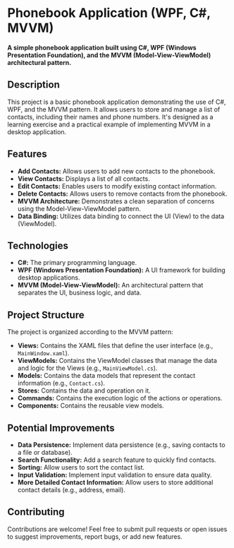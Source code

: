 # Phonebook Application (WPF, C#, MVVM)

**A simple phonebook application built using C#, WPF (Windows Presentation Foundation), and the MVVM (Model-View-ViewModel) architectural pattern.**

## Description

This project is a basic phonebook application demonstrating the use of C#, WPF, and the MVVM pattern. It allows users to store and manage a list of contacts, including their names and phone numbers. It's designed as a learning exercise and a practical example of implementing MVVM in a desktop application.

## Features

*   **Add Contacts:**  Allows users to add new contacts to the phonebook.
*   **View Contacts:** Displays a list of all contacts.
*   **Edit Contacts:** Enables users to modify existing contact information.
*   **Delete Contacts:**  Allows users to remove contacts from the phonebook.
*   **MVVM Architecture:** Demonstrates a clean separation of concerns using the Model-View-ViewModel pattern.
*   **Data Binding:** Utilizes data binding to connect the UI (View) to the data (ViewModel).

## Technologies

*   **C#:** The primary programming language.
*   **WPF (Windows Presentation Foundation):** A UI framework for building desktop applications.
*   **MVVM (Model-View-ViewModel):** An architectural pattern that separates the UI, business logic, and data.

## Project Structure

The project is organized according to the MVVM pattern:

*   **Views:** Contains the XAML files that define the user interface (e.g., `MainWindow.xaml`).
*   **ViewModels:** Contains the ViewModel classes that manage the data and logic for the Views (e.g., `MainViewModel.cs`).
*   **Models:** Contains the data models that represent the contact information (e.g., `Contact.cs`).
*   **Stores:** Contains the data and operation on it.
*   **Commands:** Contains the execution logic of the actions or operations.
*   **Components:** Contains the reusable view models.

## Potential Improvements

*   **Data Persistence:** Implement data persistence (e.g., saving contacts to a file or database).
*   **Search Functionality:** Add a search feature to quickly find contacts.
*   **Sorting:** Allow users to sort the contact list.
*   **Input Validation:** Implement input validation to ensure data quality.
*   **More Detailed Contact Information:** Allow users to store additional contact details (e.g., address, email).

## Contributing

Contributions are welcome!  Feel free to submit pull requests or open issues to suggest improvements, report bugs, or add new features.
